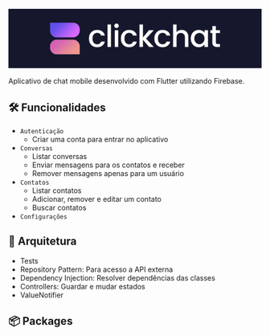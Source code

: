 ![logo clickchat](readme_images/clickchat_logo.png)

Aplicativo de chat mobile desenvolvido com Flutter utilizando Firebase.


## 🛠 Funcionalidades
- `Autenticação`
  - Criar uma conta para entrar no aplicativo
- `Conversas`
  - Listar conversas
  - Enviar mensagens para os contatos e receber
  - Remover mensagens apenas para um usuário
- `Contatos`
  - Listar contatos
  - Adicionar, remover e editar um contato
  - Buscar contatos
- `Configurações`

## 📝 Arquitetura
- Tests
- Repository Pattern: Para acesso a API externa
- Dependency Injection: Resolver dependências das classes
- Controllers: Guardar e mudar estados
- ValueNotifier

## 📦 Packages